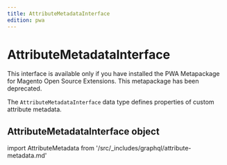 ```yaml
---
title: AttributeMetadataInterface
edition: pwa
---
```


# AttributeMetadataInterface

<InlineAlert variant="info" slots="text" />

This interface is available only if you have installed the PWA Metapackage for Magento Open Source Extensions. This metapackage has been deprecated.

The `AttributeMetadataInterface` data type defines properties of custom attribute metadata.

## AttributeMetadataInterface object

import AttributeMetadata from '/src/_includes/graphql/attribute-metadata.md'

<AttributeMetadata />
